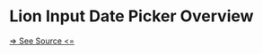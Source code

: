 # Lion Input Date Picker Overview

[=> See Source <=](../../../docs/components/inputs/input-datepicker/overview.md)
